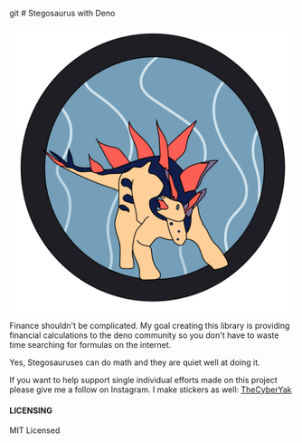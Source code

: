 git # Stegosaurus with Deno

![Tom, the Stegosaurus Mathematician ](./Logo.svg)





Finance shouldn't be complicated. My goal creating this library is providing financial calculations to the deno community so you don't have to waste time searching for formulas on the internet.

Yes, Stegosauruses can do math and they are quiet well at doing it. 


If you want to help support single individual efforts made on this project please give me a follow on Instagram. I make stickers as well: [TheCyberYak](https://instagram.com/TheCyberYak)



#### LICENSING

MIT Licensed

